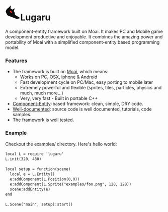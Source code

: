 # ![Lugaru Logo](/logo.png "Lugaru!")Lugaru

A component-entity framework built on Moai. It makes PC and Mobile game development productive and enjoyable. It combines the amazing power and portability of Moai with a simplified component-entity based programming model.

### Features

* The framework is built on [Moai](http://getmoai.com/ "GetMoai!"), which means:
  * Works on PC, OSX, iphone & Android
  * Fast development cycle on PC/Mac, easy porting to mobile later
  * Extremely powerful and flexible (sprites, tiles, particles, physics and much, much more...)
  * Very, very fast - Built in portable C++
* [Component-Entity](http://en.wikipedia.org/wiki/Entity_component_system)-based framework: clean, simple, DRY code.
* [Well-documented](https://jasonallen.github.com/lugaru): source code is well documented, tutorials, code samples.
* The framework is well tested.

### Example

Checkout the examples/ directory. Here's hello world:

    local L = require 'lugaru'
    L.init(320, 480)
    
    local setup = function(scene)
      local e = L.Entity()
      e:addComponent(L.Position(0,0))
      e:addComponent(L.Sprite("examples/foo.png", 128, 128))
      scene:addEntity(e)
    end
    
    L.Scene("main", setup):start()
